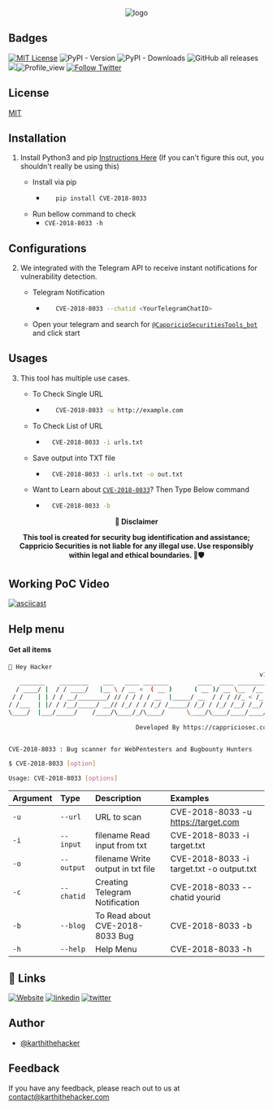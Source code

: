 
<div align="center">
  <img src="https://blogs.cappriciosec.com/uploaders/CVE-2018-8033.png" alt="logo">
</div>


## Badges



[![MIT License](https://img.shields.io/badge/License-MIT-green.svg)](https://choosealicense.com/licenses/mit/)
![PyPI - Version](https://img.shields.io/pypi/v/CVE-2018-8033)
![PyPI - Downloads](https://img.shields.io/pypi/dm/CVE-2018-8033)
![GitHub all releases](https://img.shields.io/github/downloads/Cappricio-Securities/CVE-2018-8033/total)
<a href="https://github.com/Cappricio-Securities/CVE-2018-8033/releases/"><img src="https://img.shields.io/github/release/Cappricio-Securities/CVE-2018-8033"></a>![Profile_view](https://komarev.com/ghpvc/?username=Cappricio-Securities&label=Profile%20views&color=0e75b6&style=flat)
[![Follow Twitter](https://img.shields.io/twitter/follow/cappricio_sec?style=social)](https://twitter.com/cappricio_sec)
<p align="center">

<p align="center">







## License

[MIT](https://choosealicense.com/licenses/mit/)



## Installation 

1. Install Python3 and pip [Instructions Here](https://www.python.org/downloads/) (If you can't figure this out, you shouldn't really be using this)

   - Install via pip
     - ```bash
          pip install CVE-2018-8033 
        ```
   - Run bellow command to check
     - `CVE-2018-8033 -h`

## Configurations 
2. We integrated with the Telegram API to receive instant notifications for vulnerability detection.
   
   - Telegram Notification
     - ```bash
          CVE-2018-8033 --chatid <YourTelegramChatID>
        ```
   - Open your telegram and search for [`@CappricioSecuritiesTools_bot`](https://web.telegram.org/k/#@CappricioSecuritiesTools_bot) and click start

## Usages 
3. This tool has multiple use cases.
   
   - To Check Single URL
     - ```bash
          CVE-2018-8033 -u http://example.com 
        ```
   - To Check List of URL 
      - ```bash
          CVE-2018-8033 -i urls.txt 
        ```
   - Save output into TXT file
      - ```bash
          CVE-2018-8033 -i urls.txt -o out.txt
        ```
   - Want to Learn about [`CVE-2018-8033`](https://blogs.cappriciosec.com/cve/141/CVE-2018-8033%20Dissecting%20an%20XXE%20Vulnerability%20in%20Apache%20OFBiz)? Then Type Below command
      - ```bash
          CVE-2018-8033 -b
        ```

<p align="center">
  <b>🚨 Disclaimer</b>
  
</p>
<p align="center">
<b>This tool is created for security bug identification and assistance; Cappricio Securities is not liable for any illegal use. 
  Use responsibly within legal and ethical boundaries. 🔐🛡️</b></p>


## Working PoC Video

[![asciicast](https://blogs.cappriciosec.com/uploaders/Screenshot%202024-04-28%20at%2011.56.33%20AM.png)](https://asciinema.org/a/Sn0ECF4Xc91NKoa0KL57G0pnI)




## Help menu

#### Get all items

```bash
👋 Hey Hacker
                                                                     v1.0
   _______    ________    ___   ____ _______        ____  ____ __________
  / ____/ |  / / ____/   |__ \ / __ <  ( __ )      ( __ )/ __ \__  /__  /
 / /    | | / / __/________/ // / / / / __  |_____/ __  / / / //_ < /_ <
/ /___  | |/ / /__/_____/ __// /_/ / / /_/ /_____/ /_/ / /_/ /__/ /__/ /
\____/  |___/_____/    /____/\____/_/\____/      \____/\____/____/____/
                                  
                                   Developed By https://cappriciosec.com


CVE-2018-8033 : Bug scanner for WebPentesters and Bugbounty Hunters 

$ CVE-2018-8033 [option]

Usage: CVE-2018-8033 [options]
```


| Argument | Type     | Description                | Examples |
| :-------- | :------- | :------------------------- | :------------------------- |
| `-u` | `--url` | URL to scan | CVE-2018-8033 -u https://target.com |
| `-i` | `--input` | filename Read input from txt  | CVE-2018-8033 -i target.txt | 
| `-o` | `--output` | filename Write output in txt file | CVE-2018-8033 -i target.txt -o output.txt |
| `-c` | `--chatid` | Creating Telegram Notification | CVE-2018-8033 --chatid yourid |
| `-b` | `--blog` | To Read about CVE-2018-8033 Bug | CVE-2018-8033 -b |
| `-h` | `--help` | Help Menu | CVE-2018-8033 -h |



## 🔗 Links
[![Website](https://img.shields.io/badge/my_portfolio-000?style=for-the-badge&logo=ko-fi&logoColor=white)](https://cappriciosec.com/)
[![linkedin](https://img.shields.io/badge/linkedin-0A66C2?style=for-the-badge&logo=linkedin&logoColor=white)](https://www.linkedin.com/in/karthikeyan--v/)
[![twitter](https://img.shields.io/badge/twitter-1DA1F2?style=for-the-badge&logo=twitter&logoColor=white)](https://twitter.com/karthithehacker)



## Author

- [@karthithehacker](https://github.com/karthi-the-hacker/)



## Feedback

If you have any feedback, please reach out to us at contact@karthithehacker.com
